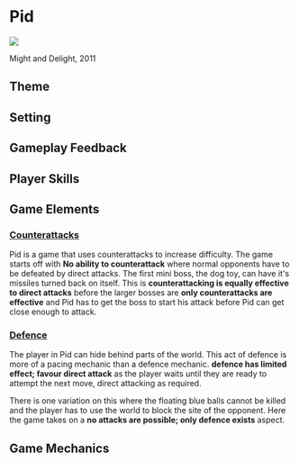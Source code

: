 # Pid
[![](http://www.pidgame.com/img/screenshots/Pid_Screenshot_attic_2.jpg)](http://www.pidgame.com/)

Might and Delight, 2011

## Theme

## Setting

## Gameplay Feedback

## Player Skills

## Game Elements
### [Counterattacks](/elements/counterattack)
Pid is a game that uses counterattacks to increase difficulty. The game starts off with **No ability to counterattack** where normal opponents have to be defeated by direct attacks. The first mini boss, the dog toy, can have it's missiles turned back on itself. This is **counterattacking is equally effective to direct attacks** before the larger bosses are **only counterattacks are effective** and Pid has to get the boss to start his attack before Pid can get close enough to attack.

### [Defence](/elements/defence)
The player in Pid can hide behind parts of the world. This act of defence is more of a pacing mechanic than a defence mechanic. **defence has limited effect; favour direct attack** as the player waits until they are ready to attempt the next move, direct attacking as required. 

There is one variation on this where the floating blue balls cannot be killed and the player has to use the world to block the site of the opponent. Here the game takes on a **no attacks are possible; only defence exists** aspect.

## Game Mechanics